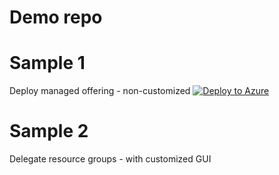 # Demo repo

# Sample 1 
Deploy managed offering - non-customized
[![Deploy to Azure](https://aka.ms/deploytoazurebutton)](https://portal.azure.com/#create/Microsoft.Template/uri/https%3A%2F%2Fraw.githubusercontent.com%2Fharaldfianbakken%2FMTLZ-DEMO%2Fmaster%2FTemplates%2FLighthouse%2FNerdsOfNorway.json)

# Sample 2 
Delegate resource groups - with customized GUI
